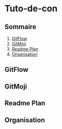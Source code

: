 # Tuto-de-con

## Sommaire
1. [GitFlow](#gitflow-1)
2. [GitMoji](#gitmoji)
3. [Readme Plan](#readme-plan)
4. [Organisation](#organisation)

## GitFlow

## GitMoji

## Readme Plan

## Organisation
